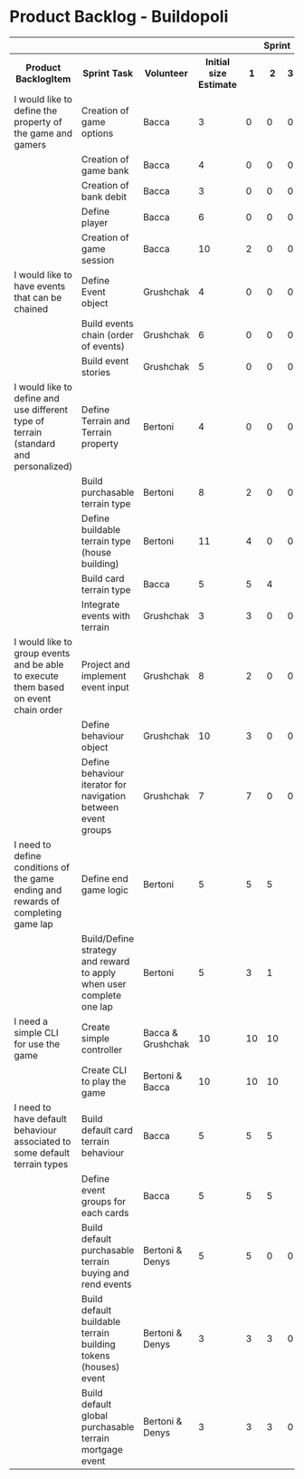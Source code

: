 # Product Backlog - Buildopoli

<table>
    <tr>
        <th colspan="4"></th>
        <th colspan="4">Sprint</th>
    </tr>
    <tr>
        <th>Product BacklogItem</th>
        <th>Sprint Task</th>
        <th>Volunteer</th>
        <th>Initial size Estimate</th>
        <th>1</th>
        <th>2</th>
        <th>3</th>
        <th>4</th>
    </tr>
    <!-- 1 item-->
    <tr>
        <td >I would like to define the property of the game and gamers</td>
        <td>Creation of game options</td>
        <td> Bacca </td>
        <td>3</td>
        <td>0</td>
        <td>0</td>
        <td>0</td>
        <td>0</td>
    </tr>
    <tr>
        <td></td>
        <td>Creation of game bank</td>
        <td>Bacca</td>
        <td>4</td>
        <td>0</td>
        <td>0</td>
        <td>0</td>
        <td>0</td>
    </tr>
    <tr>
        <td></td>
        <td>Creation of bank debit</td>
        <td>Bacca</td>
        <td>3</td>
        <td>0</td>
        <td>0</td>
        <td>0</td>
        <td>0</td>
    </tr>
     <tr>
        <td></td>
        <td>Define player</td>
        <td>Bacca</td>
        <td>6</td>
        <td>0</td>
        <td>0</td>
        <td>0</td>
        <td>0</td>
    </tr>
    <tr>
        <td></td>
        <td>Creation of game session</td>
        <td>Bacca</td>
        <td>10</td>
        <td>2</td>
        <td>0</td>
        <td>0</td>
        <td>0</td>
    </tr>
    <!-- 2 item-->
    <tr>
        <td>I would like to have events that can be chained</td>
        <td>Define Event object</td>
        <td>Grushchak</td>
        <td>4</td>
        <td>0</td>
        <td>0</td>
        <td>0</td>
        <td>0</td>
    </tr>
    <tr>
        <td></td>
        <td>Build events chain (order of events)</td>
        <td>Grushchak</td>
        <td>6</td>
        <td>0</td>
        <td>0</td>
        <td>0</td>
        <td>0</td>
    </tr>
    <tr>
        <td></td>
        <td>Build event stories</td>
        <td>Grushchak</td>
        <td>5</td>
        <td>0</td>
        <td>0</td>
        <td>0</td>
        <td>0</td>
    </tr>
     <!-- 3 item-->
    <tr>
        <td>I would like to define and use different type of terrain (standard and personalized) </td>
        <td>Define Terrain and Terrain property</td>
        <td>Bertoni</td>
        <td>4</td>
        <td>0</td>
        <td>0</td>
        <td>0</td>
        <td>0</td>
    </tr>
    <tr>
        <td></td>
        <td>Build purchasable terrain type</td>
        <td>Bertoni</td>
        <td>8</td>
        <td>2</td>
        <td>0</td>
        <td>0</td>
        <td>0</td>
    </tr>
    <tr>
        <td></td>
        <td>Define buildable terrain type (house building)</td>
        <td>Bertoni</td>
        <td>11</td>
        <td>4</td>
        <td>0</td>
        <td>0</td>
        <td>0</td>
    </tr>
    <tr>
        <td></td>
        <td>Build card terrain type</td>
        <td>Bacca</td>
        <td>5</td>
        <td>5</td>
        <td>4</td>
        <td></td>
        <td></td>
    </tr>
    <!-- <tr>
        <td></td>
        <td>Terrain Builder/Factory</td>
        <td>Bertoni & Bacca</td>
        <td>8</td>
        <td>8</td>
        <td></td>
        <td></td>
        <td></td>
    </tr> -->
    <tr>
        <td></td>
        <td>Integrate events with terrain</td>
        <td>Grushchak</td>
        <td>3</td>
        <td>3</td>
        <td>0</td>
        <td>0</td>
        <td>0</td>
    </tr>
    <!-- item-->
    <tr>
        <td>I would like to group events and be able to execute them based on event chain order</td>
        <td>Project and implement event input</td>
        <td>Grushchak</td>
        <td>8</td>
        <td>2</td>
        <td>0</td>
        <td>0</td>
        <td>0</td>
    </tr>
    <tr>
        <td></td>
        <td>Define behaviour object</td>
        <td>Grushchak</td>
        <td>10</td>
        <td>3</td>
        <td>0</td>
        <td>0</td>
        <td>0</td>
    </tr>
    <tr>
        <td></td>
        <td>Define behaviour iterator for navigation between event groups</td>
        <td>Grushchak</td>
        <td>7</td>
        <td>7</td>
        <td>0</td>
        <td>0</td>
        <td>0</td>
    </tr>
    <!-- item-->
    <tr>
        <td>I need to define conditions of the game ending and rewards of completing game lap</td>
        <td>Define end game logic</td>
        <td>Bertoni</td>
        <td>5</td>
        <td>5</td>
        <td>5</td>
        <td></td>
        <td></td>
    </tr>
    <tr>
        <td></td>
        <td>Build/Define strategy and reward to apply when user complete one lap</td>
        <td>Bertoni</td>
        <td>5</td>
        <td>3</td>
        <td>1</td>
        <td></td>
        <td></td>
    </tr>
     <!-- 5 item-->
    <tr>
        <td>I need a simple CLI for use the game</td>
        <td>Create simple controller</td>
        <td>Bacca & Grushchak</td>
        <td>10</td>
        <td>10</td>
        <td>10</td>
        <td></td>
        <td></td>
    </tr>
        <tr>
        <td></td>
        <td>Create CLI to play the game</td>
        <td>Bertoni & Bacca</td>
        <td>10</td>
        <td>10</td>
        <td>10</td>
        <td></td>
        <td></td>
    </tr>
     <!-- 4 item-->
    <tr>
        <td>I need to have default behaviour associated to some default terrain types</td>
        <td>Build default card terrain behaviour</td>
        <td>Bacca</td>
        <td>5</td>
        <td>5</td>
        <td>5</td>
        <td></td>
        <td></td>
    </tr>
    <tr>
        <td></td>
        <td>Define event groups for each cards</td>
        <td>Bacca</td>
        <td>5</td>
        <td>5</td>
        <td>5</td>
        <td></td>
        <td></td>
    </tr>
    <tr>
        <td></td>
        <td>Build default purchasable terrain buying and rend events</td>
        <td>Bertoni & Denys</td>
        <td>5</td>
        <td>5</td>
        <td>0</td>
        <td>0</td>
        <td>0</td>
    </tr>
    <tr>
        <td></td>
        <td>Build default buildable terrain building tokens (houses) event</td>
        <td>Bertoni & Denys</td>
        <td>3</td>
        <td>3</td>
        <td>3</td>
        <td>0</td>
        <td>0</td>
    </tr>
    <tr>
        <td></td>
        <td>Build default global purchasable terrain mortgage event</td>
        <td>Bertoni & Denys</td>
        <td>3</td>
        <td>3</td>
        <td>3</td>
        <td>0</td>
        <td>0</td>
    </tr>
</table>
